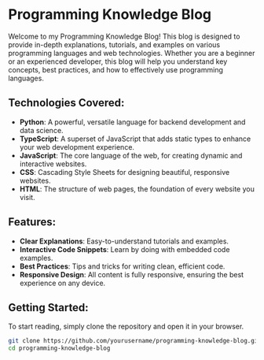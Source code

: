 # Programming Knowledge Blog

Welcome to my Programming Knowledge Blog! This blog is designed to provide in-depth explanations, tutorials, and examples on various programming languages and web technologies. Whether you are a beginner or an experienced developer, this blog will help you understand key concepts, best practices, and how to effectively use programming languages.

## Technologies Covered:
- **Python**: A powerful, versatile language for backend development and data science.
- **TypeScript**: A superset of JavaScript that adds static types to enhance your web development experience.
- **JavaScript**: The core language of the web, for creating dynamic and interactive websites.
- **CSS**: Cascading Style Sheets for designing beautiful, responsive websites.
- **HTML**: The structure of web pages, the foundation of every website you visit.

## Features:
- **Clear Explanations**: Easy-to-understand tutorials and examples.
- **Interactive Code Snippets**: Learn by doing with embedded code examples.
- **Best Practices**: Tips and tricks for writing clean, efficient code.
- **Responsive Design**: All content is fully responsive, ensuring the best experience on any device.

## Getting Started:

To start reading, simply clone the repository and open it in your browser.

```bash
git clone https://github.com/yourusername/programming-knowledge-blog.git
cd programming-knowledge-blog
